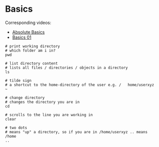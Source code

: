 # Basics
Corresponding videos:
- [Absolute Basics](https://www.youtube.com/watch?v=id3DGvljhT4)
- [Basics 01](https://www.youtube.com/watch?v=Lbh8Bh_SEzU)

```
# print working directory
# which folder am i in?
pwd
```

```
# list directory content
# lists all files / directories / objects in a directory
ls
```

```
# tilde sign
# a shortcut to the home-directory of the user e.g. /   home/userxyz
~
```

```
# change directory
# changes the directory you are in
cd
```

```
# scrolls to the line you are working in
clear
```

```
# two dots
# means "up" a directory, so if you are in /home/userxyz .. means /home
..
```
